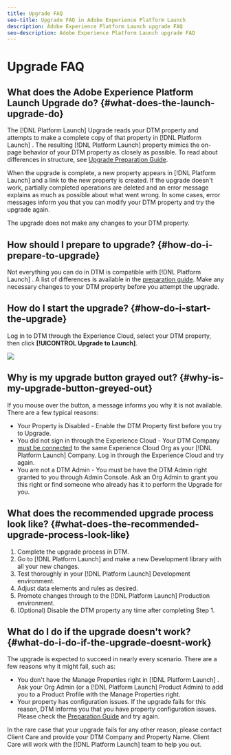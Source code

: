 ```yaml
---
title: Upgrade FAQ
seo-title: Upgrade FAQ in Adobe Experience Platform Launch
description: Adobe Experience Platform Launch upgrade FAQ
seo-description: Adobe Experience Platform Launch upgrade FAQ
---
```


# Upgrade FAQ

## What does the Adobe Experience Platform Launch Upgrade do? {#what-does-the-launch-upgrade-do}

The [!DNL Platform Launch]  Upgrade reads your DTM property and attempts to make a complete copy of that property in [!DNL Platform Launch] . The resulting [!DNL Platform Launch]  property mimics the on-page behavior of your DTM property as closely as possible. To read about differences in structure, see [Upgrade Preparation Guide](upgrade-preparation-guide.md).

When the upgrade is complete, a new property appears in [!DNL Platform Launch]  and a link to the new property is created. If the upgrade doesn't work, partially completed operations are deleted and an error message explains as much as possible about what went wrong. In some cases, error messages inform you that you can modify your DTM property and try the upgrade again.

The upgrade does not make any changes to your DTM property.

## How should I prepare to upgrade? {#how-do-i-prepare-to-upgrade}

Not everything you can do in DTM is compatible with [!DNL Platform Launch] . A list of differences is available in the [preparation guide](upgrade-preparation-guide.md). Make any necessary changes to your DTM property before you attempt the upgrade.

## How do I start the upgrade? {#how-do-i-start-the-upgrade}

Log in to DTM through the Experience Cloud, select your DTM property, then click **[!UICONTROL Upgrade to Launch]**.

![](/help/assets/upgrade_to_launch.png)

## Why is my upgrade button grayed out? {#why-is-my-upgrade-button-greyed-out}

If you mouse over the button, a message informs you why it is not available. There are a few typical reasons:

* Your Property is Disabled - Enable the DTM Property first before you try to Upgrade.
* You did not sign in through the Experience Cloud - Your DTM Company [must be connected](link-dtm-to-experience-cloud.md) to the same Experience Cloud Org as your [!DNL Platform Launch]  Company.  Log in through the Experience Cloud and try again.
* You are not a DTM Admin - You must be have the DTM Admin right granted to you through Admin Console.  Ask an Org Admin to grant you this right or find someone who already has it to perform the Upgrade for you.

## What does the recommended upgrade process look like? {#what-does-the-recommended-upgrade-process-look-like}

1. Complete the upgrade process in DTM.
1. Go to [!DNL Platform Launch]  and make a new Development library with all your new changes.
1. Test thoroughly in your [!DNL Platform Launch]  Development environment.
1. Adjust data elements and rules as desired.
1. Promote changes through to the [!DNL Platform Launch]  Production environment.
1. (Optional) Disable the DTM property any time after completing Step 1.

## What do I do if the upgrade doesn't work? {#what-do-i-do-if-the-upgrade-doesnt-work}

The upgrade is expected to succeed in nearly every scenario. There are a few reasons why it might fail, such as:

* You don't have the Manage Properties right in [!DNL Platform Launch] .  Ask your Org Admin (or a [!DNL Platform Launch]  Product Admin) to add you to a Product Profile with the Manage Properties right.
* Your property has configuration issues.  If the upgrade fails for this reason, DTM informs you that you have property configuration issues. Please check the [Preparation Guide](upgrade-preparation-guide.md) and try again.

In the rare case that your upgrade fails for any other reason, please contact Client Care and provide your DTM Company and Property Name. Client Care will work with the [!DNL Platform Launch]  team to help you out.
